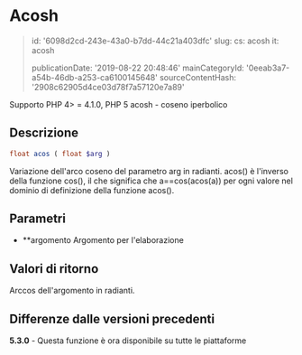 Acosh
=====

> id: '6098d2cd-243e-43a0-b7dd-44c21a403dfc'
> slug:
> 	cs: acosh
> 	it: acosh
> 
> publicationDate: '2019-08-22 20:48:46'
> mainCategoryId: '0eeab3a7-a54b-46db-a253-ca6100145648'
> sourceContentHash: '2908c62905d4ce03d78f7a57120e7a89'

Supporto PHP 4> = 4.1.0, PHP 5
acosh - coseno iperbolico

Descrizione
--------------------------

```php
float acos ( float $arg )
```

Variazione dell'arco coseno del parametro arg in radianti. acos() è l'inverso della funzione cos(), il che significa che a==cos(acos(a)) per ogni valore nel dominio di definizione della funzione acos().

Parametri
--------------------------

- **argomento
Argomento per l'elaborazione

Valori di ritorno
--------------------------

Arccos dell'argomento in radianti.

Differenze dalle versioni precedenti
--------------------------

**5.3.0** - Questa funzione è ora disponibile su tutte le piattaforme
